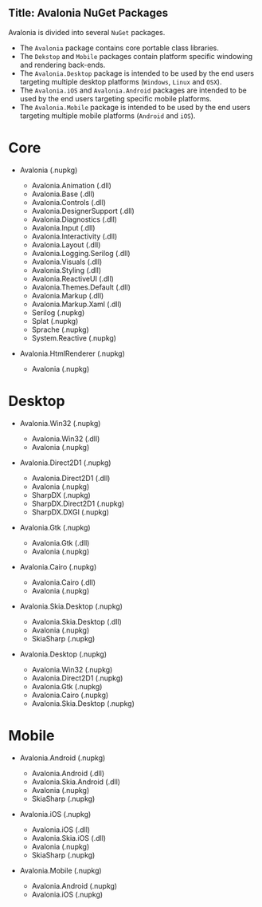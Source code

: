 Title: Avalonia NuGet Packages
---

Avalonia is divided into several `NuGet` packages. 

* The `Avalonia` package contains core portable class libraries.
* The `Dekstop` and `Mobile` packages contain platform specific windowing and rendering back-ends.
* The `Avalonia.Desktop` package is intended to be used by the end users targeting multiple desktop platforms (`Windows`, `Linux` and `OSX`).
* The `Avalonia.iOS` and `Avalonia.Android` packages are intended to be used by the end users targeting specific mobile platforms. 
* The `Avalonia.Mobile` package is intended to be used by the end users targeting multiple mobile platforms (`Android` and `iOS`).

# Core

* Avalonia (.nupkg)
  - Avalonia.Animation (.dll)
  - Avalonia.Base (.dll)
  - Avalonia.Controls (.dll)
  - Avalonia.DesignerSupport (.dll)
  - Avalonia.Diagnostics (.dll)
  - Avalonia.Input (.dll)
  - Avalonia.Interactivity (.dll)
  - Avalonia.Layout (.dll)
  - Avalonia.Logging.Serilog (.dll)
  - Avalonia.Visuals (.dll)
  - Avalonia.Styling (.dll)
  - Avalonia.ReactiveUI (.dll)
  - Avalonia.Themes.Default (.dll)
  - Avalonia.Markup (.dll)
  - Avalonia.Markup.Xaml (.dll)
  - Serilog (.nupkg)
  - Splat (.nupkg)
  - Sprache (.nupkg)
  - System.Reactive (.nupkg)

* Avalonia.HtmlRenderer (.nupkg)
  - Avalonia (.nupkg)

# Desktop

* Avalonia.Win32 (.nupkg)
  - Avalonia.Win32 (.dll)
  - Avalonia (.nupkg)

* Avalonia.Direct2D1 (.nupkg)
  - Avalonia.Direct2D1 (.dll)
  - Avalonia (.nupkg)
  - SharpDX (.nupkg)
  - SharpDX.Direct2D1 (.nupkg)
  - SharpDX.DXGI (.nupkg)

* Avalonia.Gtk (.nupkg)
  - Avalonia.Gtk (.dll)
  - Avalonia (.nupkg)

* Avalonia.Cairo (.nupkg)
  - Avalonia.Cairo (.dll)
  - Avalonia (.nupkg)

* Avalonia.Skia.Desktop (.nupkg)
  - Avalonia.Skia.Desktop (.dll)
  - Avalonia (.nupkg)
  - SkiaSharp (.nupkg)

* Avalonia.Desktop (.nupkg)
  - Avalonia.Win32 (.nupkg)
  - Avalonia.Direct2D1 (.nupkg)
  - Avalonia.Gtk (.nupkg)
  - Avalonia.Cairo (.nupkg)
  - Avalonia.Skia.Desktop (.nupkg)

# Mobile

* Avalonia.Android (.nupkg)
  - Avalonia.Android (.dll)
  - Avalonia.Skia.Android (.dll)
  - Avalonia (.nupkg)
  - SkiaSharp (.nupkg)

* Avalonia.iOS (.nupkg)
  - Avalonia.iOS (.dll)
  - Avalonia.Skia.iOS (.dll)
  - Avalonia (.nupkg)
  - SkiaSharp (.nupkg)

* Avalonia.Mobile (.nupkg)
  - Avalonia.Android (.nupkg)
  - Avalonia.iOS (.nupkg)
